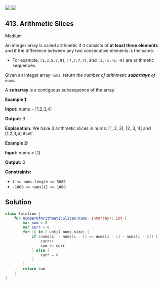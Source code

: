 [![](https://img.shields.io/github/stars/javadev/LeetCode-in-Kotlin?label=Stars&style=flat-square)](https://github.com/javadev/LeetCode-in-Kotlin)
[![](https://img.shields.io/github/forks/javadev/LeetCode-in-Kotlin?label=Fork%20me%20on%20GitHub%20&style=flat-square)](https://github.com/javadev/LeetCode-in-Kotlin/fork)

## 413\. Arithmetic Slices

Medium

An integer array is called arithmetic if it consists of **at least three elements** and if the difference between any two consecutive elements is the same.

*   For example, `[1,3,5,7,9]`, `[7,7,7,7]`, and `[3,-1,-5,-9]` are arithmetic sequences.

Given an integer array `nums`, return _the number of arithmetic **subarrays** of_ `nums`.

A **subarray** is a contiguous subsequence of the array.

**Example 1:**

**Input:** nums = [1,2,3,4]

**Output:** 3

**Explanation:** We have 3 arithmetic slices in nums: [1, 2, 3], [2, 3, 4] and [1,2,3,4] itself.

**Example 2:**

**Input:** nums = [1]

**Output:** 0

**Constraints:**

*   `1 <= nums.length <= 5000`
*   `-1000 <= nums[i] <= 1000`

## Solution

```kotlin
class Solution {
    fun numberOfArithmeticSlices(nums: IntArray): Int {
        var sum = 0
        var curr = 0
        for (i in 2 until nums.size) {
            if (nums[i] - nums[i - 1] == nums[i - 1] - nums[i - 2]) {
                curr++
                sum += curr
            } else {
                curr = 0
            }
        }
        return sum
    }
}
```